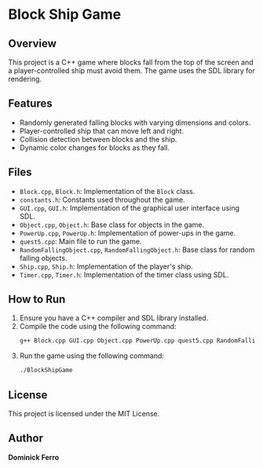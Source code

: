 # Block Ship Game

## Overview
This project is a C++ game where blocks fall from the top of the screen and a player-controlled ship must avoid them. The game uses the SDL library for rendering.

## Features
- Randomly generated falling blocks with varying dimensions and colors.
- Player-controlled ship that can move left and right.
- Collision detection between blocks and the ship.
- Dynamic color changes for blocks as they fall.

## Files
- `Block.cpp`, `Block.h`: Implementation of the `Block` class.
- `constants.h`: Constants used throughout the game.
- `GUI.cpp`, `GUI.h`: Implementation of the graphical user interface using SDL.
- `Object.cpp`, `Object.h`: Base class for objects in the game.
- `PowerUp.cpp`, `PowerUp.h`: Implementation of power-ups in the game.
- `quest5.cpp`: Main file to run the game.
- `RandomFallingObject.cpp`, `RandomFallingObject.h`: Base class for random falling objects.
- `Ship.cpp`, `Ship.h`: Implementation of the player's ship.
- `Timer.cpp`, `Timer.h`: Implementation of the timer class using SDL.

## How to Run
1. Ensure you have a C++ compiler and SDL library installed.
2. Compile the code using the following command:
   ```sh
   g++ Block.cpp GUI.cpp Object.cpp PowerUp.cpp quest5.cpp RandomFallingObject.cpp Ship.cpp Timer.cpp -o BlockShipGame -lSDL2 -lSDL2_image -lSDL2_ttf -lSDL2_gfx
   ```
3. Run the game using the following command:
   ```sh
   ./BlockShipGame
   ```

## License
This project is licensed under the MIT License.

## Author
**Dominick Ferro**
